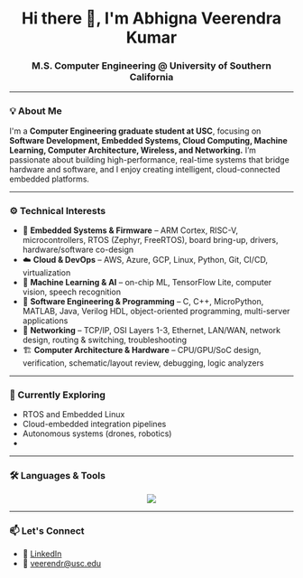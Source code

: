 <h1 align="center">Hi there 👋, I'm Abhigna Veerendra Kumar</h1>
<h3 align="center">M.S. Computer Engineering @ University of Southern California

---

### 💡 About Me  
I'm a **Computer Engineering graduate student at USC**, focusing on **Software Development, Embedded Systems, Cloud Computing, Machine Learning, Computer Architecture, Wireless, and Networking.**
I’m passionate about building high-performance, real-time systems that bridge hardware and software, and I enjoy creating intelligent, cloud-connected embedded platforms.

---

### ⚙️ Technical Interests
- 🧩 **Embedded Systems & Firmware** – ARM Cortex, RISC-V, microcontrollers, RTOS (Zephyr, FreeRTOS), board bring-up, drivers, hardware/software co-design  
- ☁️ **Cloud & DevOps** – AWS, Azure, GCP, Linux, Python, Git, CI/CD, virtualization  
- 🧠 **Machine Learning & AI** – on-chip ML, TensorFlow Lite, computer vision, speech recognition  
- 🧰 **Software Engineering & Programming** – C, C++, MicroPython, MATLAB, Java, Verilog HDL, object-oriented programming, multi-server applications  
- 📡 **Networking** – TCP/IP, OSI Layers 1-3, Ethernet, LAN/WAN, network design, routing & switching, troubleshooting  
- 🏗️ **Computer Architecture & Hardware** – CPU/GPU/SoC design, verification, schematic/layout review, debugging, logic analyzers  


---

### 🧠 Currently Exploring  
- RTOS and Embedded Linux 
- Cloud-embedded integration pipelines  
- Autonomous systems (drones, robotics)
- 
---

### 🛠️ Languages & Tools  

<p align="center">
<img src="https://skillicons.dev/icons?i=c,cpp,python,matlab,arduino,linux,bash,git,docker,aws,gcp,vscode,raspberrypi&perline=8" />
</p>

---

### 📫 Let's Connect  
- 💼 [LinkedIn](https://www.linkedin.com/in/abhignavkumar)  
- 📧 veerendr@usc.edu  
